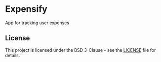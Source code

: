 # Expensify

App for tracking user expenses

## License

This project is licensed under the BSD 3-Clause - see the [LICENSE](./LICENSE) file for details.
